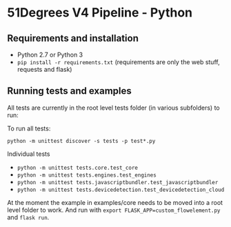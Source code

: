 # 51Degrees V4 Pipeline - Python

## Requirements and installation

* Python 2.7 or Python 3
* `pip install -r requirements.txt` (requirements are only the web stuff, requests and flask)

## Running tests and examples

All tests are currently in the root level tests folder (in various subfolders) to run:

To run all tests:

`python -m unittest discover -s tests -p test*.py`

Individual tests

* `python -m unittest tests.core.test_core`
* `python -m unittest tests.engines.test_engines`
* `python -m unittest tests.javascriptbundler.test_javascriptbundler`
* `python -m unittest tests.devicedetection.test_devicedetection_cloud`

At the moment the example in examples/core needs to be moved into a root level folder to work. And run with `export FLASK_APP=custom_flowelement.py` and `flask run`.